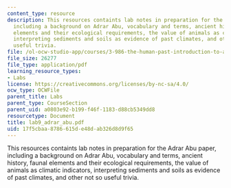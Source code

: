 ```yaml
---
content_type: resource
description: This resources containts lab notes in preparation for the Adrar Abu paper,
  including a background on Adrar Abu, vocabulary and terms, ancient history, faunal
  elements and their ecological requirements, the value of animals as climatic indicators,
  interpreting sediments and soils as evidence of past climates, and other not so
  useful trivia.
file: /ol-ocw-studio-app/courses/3-986-the-human-past-introduction-to-archaeology-fall-2006/17f5cbaa8786615de48dab326d8d9f65_lab9_adrar_abu.pdf
file_size: 26277
file_type: application/pdf
learning_resource_types:
- Labs
license: https://creativecommons.org/licenses/by-nc-sa/4.0/
ocw_type: OCWFile
parent_title: Labs
parent_type: CourseSection
parent_uid: a0803e92-b199-f46f-1183-d88cb5349dd8
resourcetype: Document
title: lab9_adrar_abu.pdf
uid: 17f5cbaa-8786-615d-e48d-ab326d8d9f65
---
```

This resources containts lab notes in preparation for the Adrar Abu paper, including a background on Adrar Abu, vocabulary and terms, ancient history, faunal elements and their ecological requirements, the value of animals as climatic indicators, interpreting sediments and soils as evidence of past climates, and other not so useful trivia.